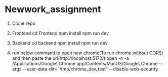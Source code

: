 # Newwork_assignment
1. Clone repo
2. Frontend
    cd Frontend
    npm install
    npm run dev

2. Backend
    cd backend
    npm install
    npm run dev

3. run below command to open new chrome(To run chrome without CORS) and then paste the url(http://localhost:5173/) 
open -n -a /Applications/Google\ Chrome.app/Contents/MacOS/Google\ Chrome --args --user-data-dir="/tmp/chrome_dev_test" --disable-web-security